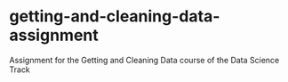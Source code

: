 # getting-and-cleaning-data-assignment
Assignment for the Getting and Cleaning Data course of the Data Science Track
